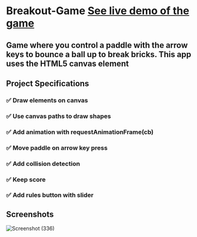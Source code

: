 # Breakout-Game [See live demo of the game ](https://ahmed-roshdy-1.github.io/Breakout-Game/Index)
## Game where you control a paddle with the arrow keys to bounce a ball up to break bricks. This app uses the HTML5 canvas element 


## Project Specifications
### ✅ Draw elements on canvas
### ✅ Use canvas paths to draw shapes
### ✅ Add animation with requestAnimationFrame(cb)
### ✅ Move paddle on arrow key press
### ✅ Add collision detection
### ✅ Keep score
### ✅ Add rules button with slider


## Screenshots
![Screenshot (336)](https://user-images.githubusercontent.com/65695097/126085157-858444ed-4da0-41a2-8a7e-333b1c66a4e8.png)

